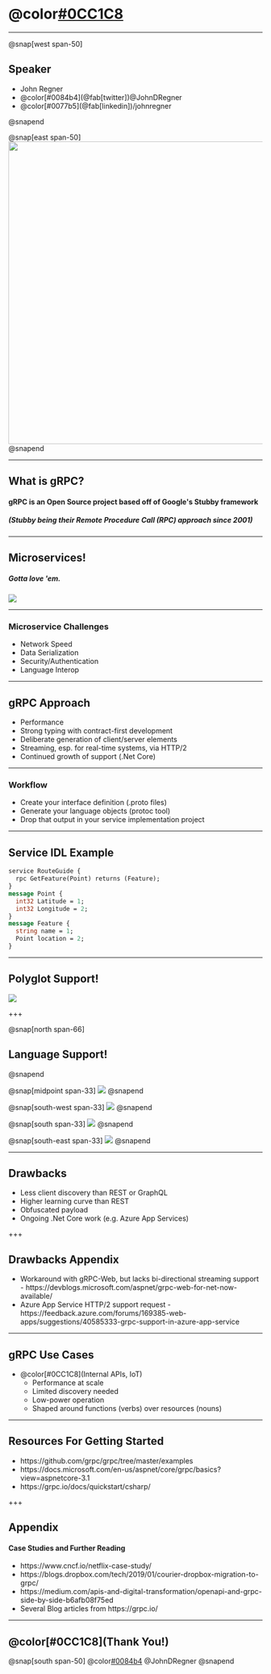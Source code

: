 # @color[#0CC1C8](gRPC)

---

@snap[west span-50]
## Speaker
<ul>
  <li>John Regner</li>
  <li>@color[#0084b4](@fab[twitter])@JohnDRegner</li>
  <li>@color[#0077b5](@fab[linkedin])/johnregner</li>
</ul>

@snapend

@snap[east span-50]
<img src="assets/notme.jpg" height="600" />
@snapend

---

## What is gRPC?

#### gRPC is an Open Source project based off of Google's Stubby framework
##### (Stubby being their Remote Procedure Call (RPC) approach since 2001)

---

## Microservices!
##### Gotta love 'em.
<img src="assets/microservice-spaghetti.png" />

---

### Microservice Challenges
<ul>
  <li>Network Speed</li>
  <li>Data Serialization</li>
  <li>Security/Authentication</li>
  <li>Language Interop</li>
</ul>

---

## gRPC Approach

<ul>
  <li>Performance</li>
  <li>Strong typing with contract-first development</li>
  <li>Deliberate generation of client/server elements</li>
  <li>Streaming, esp. for real-time systems, via HTTP/2</li>
  <li>Continued growth of support (.Net Core)</li>
</ul>

---

### Workflow

<ul>
  <li>Create your interface definition (.proto files)</li>
  <li>Generate your language objects (protoc tool)</li>
  <li>Drop that output in your service implementation project</li>
</ul>

---

## Service IDL Example
```protobuf
service RouteGuide {
  rpc GetFeature(Point) returns (Feature);
}
message Point {
  int32 Latitude = 1;
  int32 Longitude = 2;
}
message Feature {
  string name = 1;
  Point location = 2;
}
```

---

## Polyglot Support!
<img src="assets/grpc-diagram-1.png" />

+++

@snap[north span-66]
## Language Support!
@snapend

@snap[midpoint span-33]
<img src="assets/net.png" />
@snapend

@snap[south-west span-33]
<img src="assets/java.png" />
@snapend

@snap[south span-33]
<img src="assets/golang.png" />
@snapend

@snap[south-east span-33]
<img src="assets/nodejs.png" />
@snapend

---

## Drawbacks

<ul>
  <li>Less client discovery than REST or GraphQL</li>
  <li>Higher learning curve than REST</li>
  <li>Obfuscated payload</li>
  <li>Ongoing .Net Core work (e.g. Azure App Services)</li>
</ul>

+++

## Drawbacks Appendix
<ul>
  <li>Workaround with gRPC-Web, but lacks bi-directional streaming support - https://devblogs.microsoft.com/aspnet/grpc-web-for-net-now-available/</li>
  <li>Azure App Service HTTP/2 support request - https://feedback.azure.com/forums/169385-web-apps/suggestions/40585333-grpc-support-in-azure-app-service</li>
</ul>

---

## gRPC Use Cases

<ul>
  <li>@color[#0CC1C8](Internal APIs, IoT)
    <ul>
      <li>Performance at scale</li>
      <li>Limited discovery needed</li>
      <li>Low-power operation</li>
      <li>Shaped around functions (verbs) over resources (nouns)</li>
    </ul>
  </li>
</ul>

---
## Resources For Getting Started
<ul>
  <li>https://github.com/grpc/grpc/tree/master/examples</li>
  <li>https://docs.microsoft.com/en-us/aspnet/core/grpc/basics?view=aspnetcore-3.1</li>
  <li>https://grpc.io/docs/quickstart/csharp/</li>
</ul>

+++

## Appendix
#### Case Studies and Further Reading
<ul>
  <li>https://www.cncf.io/netflix-case-study/</li>
  <li>https://blogs.dropbox.com/tech/2019/01/courier-dropbox-migration-to-grpc/</li>
  <li>https://medium.com/apis-and-digital-transformation/openapi-and-grpc-side-by-side-b6afb08f75ed</li>
  <li>Several Blog articles from https://grpc.io/</li>
</ul>

---
## @color[#0CC1C8](Thank You!)

@snap[south span-50]
@color[#0084b4](@fab[twitter]) @JohnDRegner
@snapend
